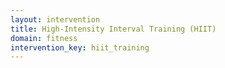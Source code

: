 ```yaml
---
layout: intervention
title: High-Intensity Interval Training (HIIT)
domain: fitness
intervention_key: hiit_training
---
```

